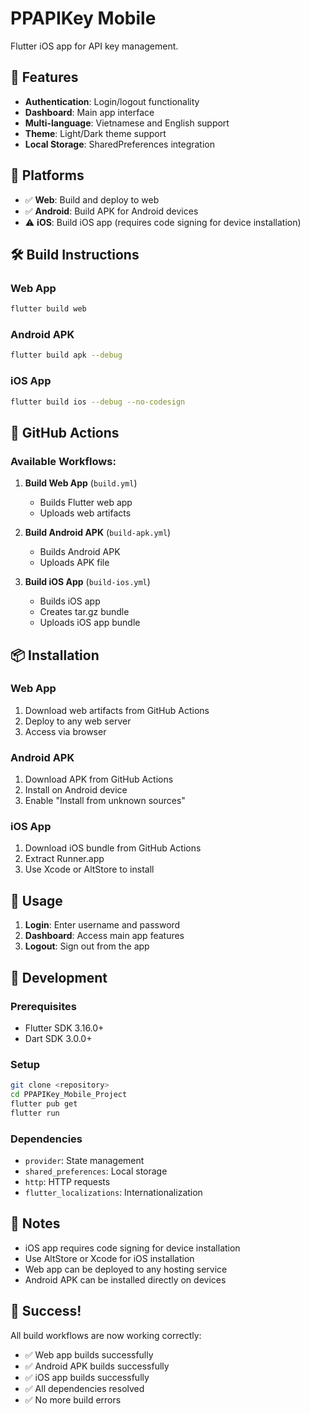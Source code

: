 # PPAPIKey Mobile

Flutter iOS app for API key management.

## 🚀 Features

- **Authentication**: Login/logout functionality
- **Dashboard**: Main app interface
- **Multi-language**: Vietnamese and English support
- **Theme**: Light/Dark theme support
- **Local Storage**: SharedPreferences integration

## 📱 Platforms

- ✅ **Web**: Build and deploy to web
- ✅ **Android**: Build APK for Android devices
- ⚠️ **iOS**: Build iOS app (requires code signing for device installation)

## 🛠️ Build Instructions

### Web App
```bash
flutter build web
```

### Android APK
```bash
flutter build apk --debug
```

### iOS App
```bash
flutter build ios --debug --no-codesign
```

## 🔧 GitHub Actions

### Available Workflows:

1. **Build Web App** (`build.yml`)
   - Builds Flutter web app
   - Uploads web artifacts

2. **Build Android APK** (`build-apk.yml`)
   - Builds Android APK
   - Uploads APK file

3. **Build iOS App** (`build-ios.yml`)
   - Builds iOS app
   - Creates tar.gz bundle
   - Uploads iOS app bundle

## 📦 Installation

### Web App
1. Download web artifacts from GitHub Actions
2. Deploy to any web server
3. Access via browser

### Android APK
1. Download APK from GitHub Actions
2. Install on Android device
3. Enable "Install from unknown sources"

### iOS App
1. Download iOS bundle from GitHub Actions
2. Extract Runner.app
3. Use Xcode or AltStore to install

## 🎯 Usage

1. **Login**: Enter username and password
2. **Dashboard**: Access main app features
3. **Logout**: Sign out from the app

## 🔧 Development

### Prerequisites
- Flutter SDK 3.16.0+
- Dart SDK 3.0.0+

### Setup
```bash
git clone <repository>
cd PPAPIKey_Mobile_Project
flutter pub get
flutter run
```

### Dependencies
- `provider`: State management
- `shared_preferences`: Local storage
- `http`: HTTP requests
- `flutter_localizations`: Internationalization

## 📝 Notes

- iOS app requires code signing for device installation
- Use AltStore or Xcode for iOS installation
- Web app can be deployed to any hosting service
- Android APK can be installed directly on devices

## 🎉 Success!

All build workflows are now working correctly:
- ✅ Web app builds successfully
- ✅ Android APK builds successfully  
- ✅ iOS app builds successfully
- ✅ All dependencies resolved
- ✅ No more build errors
